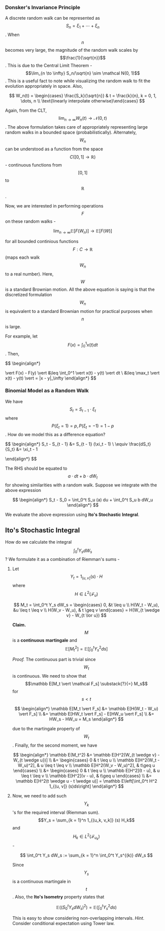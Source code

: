 ### Donsker's Invariance Principle

A discrete random walk can be represented as $$S_n = \xi_1 + \cdots + \xi_n$$. When $$n$$ becomes very large, the magnitude of the random walk scales by $$\frac{1}{\sqrt{n}}$$. This is due to the Central Limit Theorem - $$\lim_{n \to \infty} S_n/\sqrt{n} \sim \mathcal N(0, 1)$$. This is a useful fact to note while visualizing the random walk to fit the evolution appropriately in space. Also, 

$$
W_n(t) = \begin{cases} \frac{S_k}{\sqrt{n}} & t = \frac{k}{n}, k = 0, 1, \dots, n \\ \text{linearly interpolate otherwise}\end{cases}
$$

Again, from the CLT, $$\lim_{n \to \infty} W_n(t) \to \mathcal N(0, t)$$. The above formulation takes care of appropriately representing large random walks in a bounded space (probabilistically). Alternately, $$W_n$$ can be understood as a function from the space $$C([0, 1] \to \mathbb R)$$ - continuous functions from $$[0, 1]$$ to $$\mathbb R$$. 

Now, we are interested in performing operations $$F$$ on these random walks - 

$$
\lim_{n \to \infty} \mathbb E[F(W_n)] \to \mathbb E[F(W)]
$$

for all bounded continious functions $$F: C \to \mathbb R$$ (maps each walk $$W_n$$ to a real number). Here, $$W$$ is a standard Brownian motion. All the above equation is saying is that the discretized formulation $$W_n$$ is equivalent to a standard Brownian motion for practical purposes when $$n$$ is large.

For example, let $$F(x) = \int_{0}^1 x(t) dt$$. Then,

$$
\begin{align*}

\vert F(x) - F(y) \vert &\leq \int_0^1 \vert x(t) - y(t) \vert dt \\
&\leq  \max_t \vert x(t) - y(t) \vert = \|x - y\|_\infty 
\end{align*}
$$

### Binomial Model as a Random Walk

We have $$S_t = S_{t - 1} \cdot \xi_t$$ where $$P(\xi_t = 1) = p, P(\xi_t = -1) = 1 - p$$. How do we model this as a difference equation?

$$
\begin{align*}
S_t - S_{t - 1} &= S_{t - 1} (\xi_t - 1) \\
\equiv \frac{dS_t}{S_t} &= \xi_t - 1

\end{align*}
$$

The RHS should be equated to $$a \cdot dt + b \cdot dW_t$$ for showing similarities with a random walk.  Suppose we integrate with the above expression

$$
\begin{align*}
S_t - S_0 = \int_0^t S_u (a) du + \int_0^t S_u b dW_u 
\end{align*}
$$

We evaluate the above expression using **Ito's Stochastic Integral**. 

## Ito's Stochastic Integral

How do we calculate the integral $$\int_0^t Y_s dW_s$$? We formulate it as a combination of Riemman's sums - 

1. Let $$Y_t = 1_{(u, v]}(s) \cdot H$$ where $$H \in L^2(\mathcal F_u)$$
   
   $$
   M_t = \int_0^t Y_s dW_s = \begin{cases}
 0, &t \leq u \\ 
H(W_t - W_u), &u \leq t \leq v \\
H(W_v - W_u), & t \geq v
\end{cases} = H(W_{t \wedge v} - W_{t \lor u})
   $$
   
   **Claim.** $$M$$ is a **continuous** **martingale** and $$\mathbb E[M_t^2] = \mathbb E[\int_0^t Y_s^2 ds]$$
   
   *Proof.* The continuous part is trivial since $$W_{t}$$ is continuous. We need to show that $$\mathbb E[M_t \vert \mathcal F_s] \substack{?}{=} M_s$$ for $$s< t$$
   
   $$
   \begin{align*}
\mathbb E[M_t \vert F_s] &= \mathbb E[H(W_t - W_u) \vert F_s] \\
&= \mathbb E[HW_t \vert F_s] - E[HW_u \vert F_s] \\
&= HW_s - HW_u = M_s
\end{align*}
   $$
   
   due to the martingale property of $$W_t$$. Finally, for the second moment, we have
   
   $$
   \begin{align*}
\mathbb E(M_t^2) &= \mathbb E[H^2(W_{t \wedge v} - W_{t \wedge u})] \\
&= \begin{cases} 
0 & t \leq u \\
\mathbb E[H^2(W_t - W_u)^2], & u \leq t \leq v \\
\mathbb E[H^2(W_v - W_u)^2], & t\geq u
\end{cases} \\
&= \begin{cases} 
0 & t \leq u \\
\mathbb E[H^2](t - u), & u \leq t \leq v \\
\mathbb E[H^2](v - u), & t\geq u
\end{cases} \\ 
&= \mathbb E[H^2(t \wedge u - t \wedge u)] = \mathbb E\left[\int_0^t H^2 1_{(u, v]} (s)ds\right]
\end{align*}
   $$

2. Now, we need to add such $$Y_k$$'s for the required interval (Riemman sum). $$Y_s = \sum_{k = 1}^n 1_{(u_k, v_k]} (s) H_k$$ and $$H_k \in L^2 (\mathcal F_{u_k})$$ - 
   
   $$
   \int_0^t Y_s dW_s := \sum_{k = 1}^n \int_0^t Y_s^{(k)} dW_s
   $$
   
   Since $$Y_s$$ is a continuous martingale in $$t$$. Also, the  **Ito's Isometry** property states that
   
   $$
   \mathbb E((S_0^t Y_s dW_s)^2) = \mathbb E(\int_0^t Y_s^2 ds)
   $$
   
   This is easy to show considering non-overlapping intervals. *Hint*. Consider conditional expectation using Tower law.
